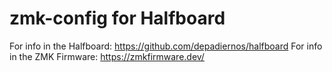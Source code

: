 # zmk-config for Halfboard

For info in the Halfboard: https://github.com/depadiernos/halfboard
For info in the ZMK Firmware: https://zmkfirmware.dev/

